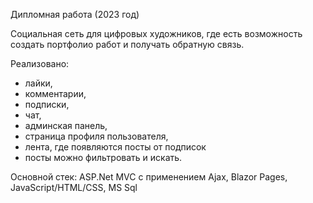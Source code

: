 Дипломная работа (2023 год)

Социальная сеть для цифровых художников, где есть возможность создать портфолио работ и получать обратную связь.

Реализовано:
- лайки,
- комментарии,
- подписки,
- чат,
- админская панель,
- страница профиля пользователя,
- лента, где появляются посты от подписок
- посты можно фильтровать и искать.

Основной стек: ASP.Net MVC с применением Ajax, Blazor Pages, JavaScript/HTML/CSS, MS Sql

